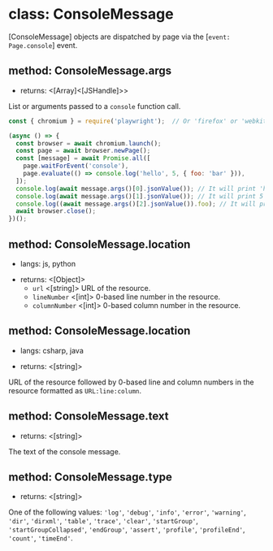 # class: ConsoleMessage

[ConsoleMessage] objects are dispatched by page via the [`event: Page.console`] event.

## method: ConsoleMessage.args
- returns: <[Array]<[JSHandle]>>

List or arguments passed to a `console` function call.

```js
const { chromium } = require('playwright');  // Or 'firefox' or 'webkit'.

(async () => {
  const browser = await chromium.launch();
  const page = await browser.newPage();
  const [message] = await Promise.all([
    page.waitForEvent('console'),
    page.evaluate(() => console.log('hello', 5, { foo: 'bar' })),
  ]);
  console.log(await message.args()[0].jsonValue()); // It will print 'hello'
  console.log(await message.args()[1].jsonValue()); // It will print 5
  console.log((await message.args()[2].jsonValue()).foo); // It will print 'bar'
  await browser.close();
})();
```

## method: ConsoleMessage.location
* langs: js, python
- returns: <[Object]>
  - `url` <[string]> URL of the resource.
  - `lineNumber` <[int]> 0-based line number in the resource.
  - `columnNumber` <[int]> 0-based column number in the resource.

## method: ConsoleMessage.location
* langs: csharp, java
- returns: <[string]>

URL of the resource followed by 0-based line and column numbers in the resource formatted as `URL:line:column`.

## method: ConsoleMessage.text
- returns: <[string]>

The text of the console message.

## method: ConsoleMessage.type
- returns: <[string]>

One of the following values: `'log'`, `'debug'`, `'info'`, `'error'`, `'warning'`, `'dir'`, `'dirxml'`, `'table'`,
`'trace'`, `'clear'`, `'startGroup'`, `'startGroupCollapsed'`, `'endGroup'`, `'assert'`, `'profile'`, `'profileEnd'`,
`'count'`, `'timeEnd'`.
